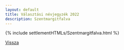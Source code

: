 ```yaml
---
layout: default
title: Választási névjegyzék 2022
description: Szentmargitfalva
---
```


{% include settlementHTMLs/Szentmargitfalva.html %}

[Vissza](../)